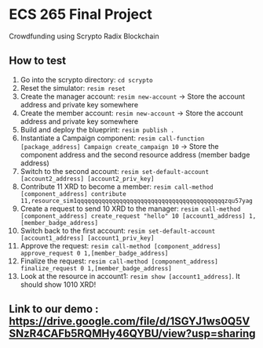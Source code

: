 # ECS 265 Final Project 
Crowdfunding using Scrypto Radix Blockchain

## How to test
1. Go into the scrypto directory: `cd scrypto`
1. Reset the simulator: `resim reset`
1. Create the manager account: `resim new-account` -> Store the account address and private key somewhere
1. Create the member account: `resim new-account` -> Store the account address and private key somewhere
1. Build and deploy the blueprint: `resim publish .`
1. Instantiate a Campaign component: `resim call-function [package_address] Campaign create_campaign 10` -> Store the component address and the second resource address (member badge address)
1. Switch to the second account: `resim set-default-account [account2_address] [account2_priv_key]`
1. Contribute 11 XRD to become a member: `resim call-method [component_address] contribute 11,resource_sim1qqqqqqqqqqqqqqqqqqqqqqqqqqqqqqqqqqqqqqqqqqzqu57yag`
1. Create a request to send 10 XRD to the manager: `resim call-method [component_address] create_request "hello" 10 [account1_address] 1,[member_badge_address]`
1. Switch back to the first account: `resim set-default-account [account1_address] [account1_priv_key]`
1. Approve the request: `resim call-method [component_address] approve_request 0 1,[member_badge_address]`
1. Finalize the request: `resim call-method [component_address] finalize_request 0 1,[member_badge_address]`
1. Look at the resource in account1: `resim show [account1_address]`. It should show 1010 XRD!

## Link to our demo : https://drive.google.com/file/d/1SGYJ1ws0Q5VSNzR4CAFb5RQMHy46QYBU/view?usp=sharing
